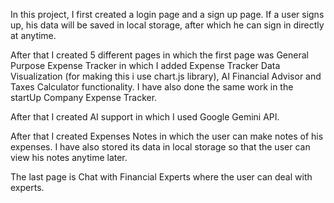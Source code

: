 In this project, I first created a login page and a sign up page. If a user signs up, his data will be saved in local storage, after which he can sign in directly at anytime.

After that I created 5 different pages in which the first page was General Purpose Expense Tracker in which I added Expense Tracker Data Visualization (for making this i use chart.js library), AI Financial Advisor and Taxes Calculator functionality. I have also done the same work in the startUp Company Expense Tracker.

After that I created AI support in which I used Google Gemini API.

After that I created Expenses Notes in which the user can make notes of his expenses. I have also stored its data in local storage so that the user can view his notes anytime later.

The last page is Chat with Financial Experts where the user can deal with experts.
